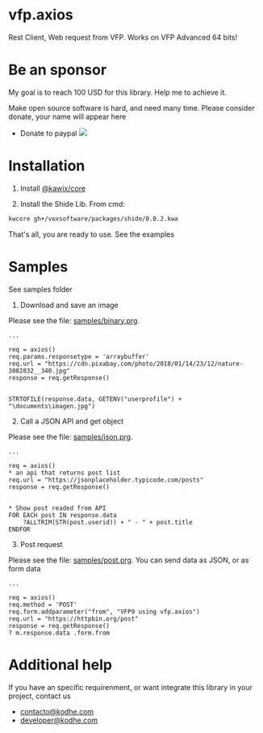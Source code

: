 # vfp.axios 

Rest Client, Web request from VFP.
Works on VFP Advanced 64 bits!

# Be an sponsor


My goal is to reach 100 USD for this library. Help me to achieve it. 

Make open source software is hard, and need many time. Please consider donate, your name will appear here

* Donate to paypal [![](https://www.paypalobjects.com/en_US/i/btn/btn_donateCC_LG.gif)](https://www.paypal.com/cgi-bin/webscr?cmd=_s-xclick&hosted_button_id=XTUTKMVWCVQCJ&source=url)



# Installation 

1. Install [@kawix/core](https://github.com/kodhework/kawix/blob/master/core/INSTALL.md)

2. Install the Shide Lib. From cmd: 

```bash
kwcore gh+/voxsoftware/packages/shide/0.0.2.kwa
```

That's all, you are ready to use. See the examples


# Samples

See samples folder

1. Download and save an image 

Please see the file: [samples/binary.prg](./samples/binary.prg). 

```harbour
...

req = axios()
req.params.responsetype = 'arraybuffer'
req.url = "https://cdn.pixabay.com/photo/2018/01/14/23/12/nature-3082832__340.jpg"
response = req.getResponse()


STRTOFILE(response.data, GETENV("userprofile") + "\documents\imagen.jpg")
```


2. Call a JSON API and get object

Please see the file: [samples/json.prg](./samples/json.prg). 

```harbour
...

req = axios()
* an api that returns post list
req.url = "https://jsonplaceholder.typicode.com/posts"
response = req.getResponse()


* Show post readed from API
FOR EACH post IN response.data 
	?ALLTRIM(STR(post.userid)) + " - " + post.title
ENDFOR

```


3. Post request 

Please see the file: [samples/post.prg](./samples/post.prg). 
You can send data as JSON, or as form data


```harbour
...

req = axios()
req.method = 'POST'
req.form.addparameter("from", "VFP9 using vfp.axios")
req.url = "https://httpbin.org/post"
response = req.getResponse()
? m.response.data .form.from 
```



# Additional help 

If you have an specific requirenment, or want integrate this library in your project, contact us

 - contacto@kodhe.com
 - developer@kodhe.com